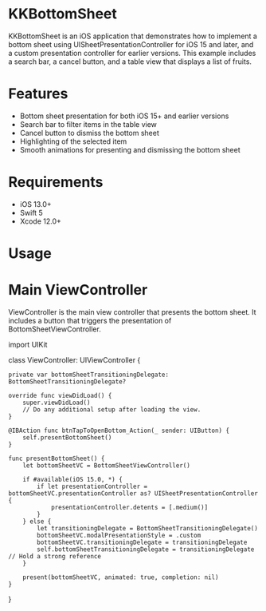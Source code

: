 # KKBottomSheet

KKBottomSheet is an iOS application that demonstrates how to implement a bottom sheet using UISheetPresentationController for iOS 15 and later, and a custom presentation controller for earlier versions. This example includes a search bar, a cancel button, and a table view that displays a list of fruits.

# Features
- Bottom sheet presentation for both iOS 15+ and earlier versions
- Search bar to filter items in the table view
- Cancel button to dismiss the bottom sheet
- Highlighting of the selected item
- Smooth animations for presenting and dismissing the bottom sheet

# Requirements
- iOS 13.0+ 
- Swift 5
- Xcode 12.0+

# Usage
# Main ViewController
ViewController is the main view controller that presents the bottom sheet. It includes a button that triggers the presentation of BottomSheetViewController.

import UIKit

class ViewController: UIViewController {
    
    private var bottomSheetTransitioningDelegate: BottomSheetTransitioningDelegate?
    
    override func viewDidLoad() {
        super.viewDidLoad()
        // Do any additional setup after loading the view.
    }
    
    @IBAction func btnTapToOpenBottom_Action(_ sender: UIButton) {
        self.presentBottomSheet()
    }
    
    func presentBottomSheet() {
        let bottomSheetVC = BottomSheetViewController()
        
        if #available(iOS 15.0, *) {
            if let presentationController = bottomSheetVC.presentationController as? UISheetPresentationController {
                presentationController.detents = [.medium()]
            }
        } else {
            let transitioningDelegate = BottomSheetTransitioningDelegate()
            bottomSheetVC.modalPresentationStyle = .custom
            bottomSheetVC.transitioningDelegate = transitioningDelegate
            self.bottomSheetTransitioningDelegate = transitioningDelegate // Hold a strong reference
        }
        
        present(bottomSheetVC, animated: true, completion: nil)
    }
}
